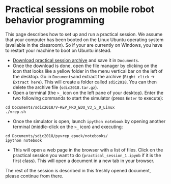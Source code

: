 # Practical sessions on mobile robot behavior programming

This page describes how to set up and run a practical session. We assume that your computer has been booted on the Linux Ubuntu operating system (available in the classroom). So if your are currently on Windows, you have to restart your machine to boot on Ubuntu instead.

- [Download practical session archive](https://www.dropbox.com/s/afbec7wc3wl04fw/sdic2018.tar.gz?dl=0) and save it in `Documents`.
- Once the download is done, open the file manager by clicking on the icon that looks like a yellow folder in the menu vertical bar on the left of the desktop. Go in `Documents`and extract the archive (`Right click` -> `Extract here`). This will create a folder called `sdic2018`. You can then delete the archive file (`sdic2018.tar.gz`).
- Open a terminal (the `>_` icon on the left pane of your desktop). Enter the two following commands to start the simulator (press `Enter` to execute):
```
cd Documents/sdic2018/V-REP_PRO_EDU_V3_5_0_Linux
./vrep.sh
```
- Once the simulator is open, launch `ipython notebook` by opening another terminal (middle-click on the `>_` icon) and executing:
```
cd Documents/sdic2018/pyvrep_epuck/notebooks/
ipython notebook
```
- This will open a web page in the browser with a list of files. Click on the practical session you want to do (`practical_session_1.ipynb` if it is the first class). This will open a document in a new tab in your browser.

The rest of the session is described in this freshly opened document, please continue from there. 
